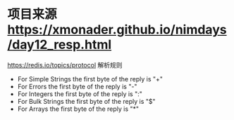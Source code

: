 # 项目来源 https://xmonader.github.io/nimdays/day12_resp.html

https://redis.io/topics/protocol
解析规则
- For Simple Strings the first byte of the reply is "+"
- For Errors the first byte of the reply is "-"
- For Integers the first byte of the reply is ":"
- For Bulk Strings the first byte of the reply is "$"
- For Arrays the first byte of the reply is "*"